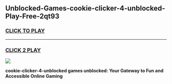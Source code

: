 
## Unblocked-Games-cookie-clicker-4-unblocked-Play-Free-2qt93
<h3>
<a href="https://premium76.site?title=cookie-clicker-4-unblocked&ref=18A1">CLICK TO PLAY</a></h3>
<hr>

<h3>
<a href="https://premium76.site?title=cookie-clicker-4-unblocked&ref=18A1">CLICK 2 PLAY</a>
  
</h3>

<a href="https://premium76.site?title=cookie-clicker-4-unblocked&ref=18A1"><img src="https://clearcache.store/games.png"></a>


**cookie-clicker-4-unblocked games unblocked: Your Gateway to Fun and Accessible Online Gaming**
